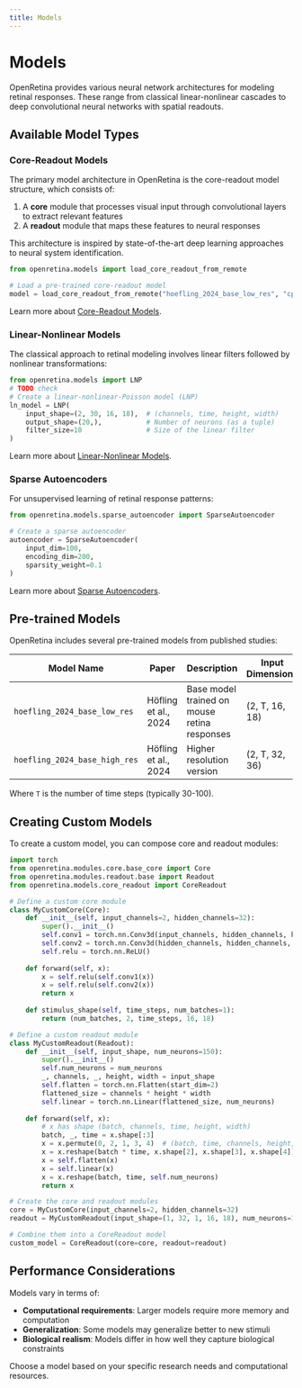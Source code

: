 ```yaml
---
title: Models
---
```


# Models

OpenRetina provides various neural network architectures for modeling retinal responses. These range from classical linear-nonlinear cascades to deep convolutional neural networks with spatial readouts.

## Available Model Types

### Core-Readout Models

The primary model architecture in OpenRetina is the core-readout model structure, which consists of:

1. A **core** module that processes visual input through convolutional layers to extract relevant features
2. A **readout** module that maps these features to neural responses

This architecture is inspired by state-of-the-art deep learning approaches to neural system identification.

```python
from openretina.models import load_core_readout_from_remote

# Load a pre-trained core-readout model
model = load_core_readout_from_remote("hoefling_2024_base_low_res", "cpu")
```

Learn more about [Core-Readout Models](./core_readout.md).

### Linear-Nonlinear Models

The classical approach to retinal modeling involves linear filters followed by nonlinear transformations:

```python
from openretina.models import LNP
# TODO check
# Create a linear-nonlinear-Poisson model (LNP)
ln_model = LNP(
    input_shape=(2, 30, 16, 18),  # (channels, time, height, width)
    output_shape=(20,),           # Number of neurons (as a tuple)
    filter_size=10                # Size of the linear filter
)
```

Learn more about [Linear-Nonlinear Models](./linear_nonlinear.md).

### Sparse Autoencoders

For unsupervised learning of retinal response patterns:

```python
from openretina.models.sparse_autoencoder import SparseAutoencoder

# Create a sparse autoencoder
autoencoder = SparseAutoencoder(
    input_dim=100,
    encoding_dim=200,
    sparsity_weight=0.1
)
```

Learn more about [Sparse Autoencoders](./sparse_autoencoder.md).

## Pre-trained Models

OpenRetina includes several pre-trained models from published studies:

| Model Name | Paper | Description | Input Dimensions |
|------------|-------|-------------|------------------|
| `hoefling_2024_base_low_res` | Höfling et al., 2024 | Base model trained on mouse retina responses | (2, T, 16, 18) |
| `hoefling_2024_base_high_res` | Höfling et al., 2024 | Higher resolution version | (2, T, 32, 36) |

Where `T` is the number of time steps (typically 30-100).

## Creating Custom Models

To create a custom model, you can compose core and readout modules:

```python
import torch
from openretina.modules.core.base_core import Core
from openretina.modules.readout.base import Readout
from openretina.models.core_readout import CoreReadout

# Define a custom core module
class MyCustomCore(Core):
    def __init__(self, input_channels=2, hidden_channels=32):
        super().__init__()
        self.conv1 = torch.nn.Conv3d(input_channels, hidden_channels, kernel_size=(5, 3, 3), padding=(2, 1, 1))
        self.conv2 = torch.nn.Conv3d(hidden_channels, hidden_channels, kernel_size=(5, 3, 3), padding=(2, 1, 1))
        self.relu = torch.nn.ReLU()
        
    def forward(self, x):
        x = self.relu(self.conv1(x))
        x = self.relu(self.conv2(x))
        return x
        
    def stimulus_shape(self, time_steps, num_batches=1):
        return (num_batches, 2, time_steps, 16, 18)

# Define a custom readout module
class MyCustomReadout(Readout):
    def __init__(self, input_shape, num_neurons=150):
        super().__init__()
        self.num_neurons = num_neurons
        _, channels, _, height, width = input_shape
        self.flatten = torch.nn.Flatten(start_dim=2)
        flattened_size = channels * height * width
        self.linear = torch.nn.Linear(flattened_size, num_neurons)
        
    def forward(self, x):
        # x has shape (batch, channels, time, height, width)
        batch, _, time = x.shape[:3]
        x = x.permute(0, 2, 1, 3, 4)  # (batch, time, channels, height, width)
        x = x.reshape(batch * time, x.shape[2], x.shape[3], x.shape[4])
        x = self.flatten(x)
        x = self.linear(x)
        x = x.reshape(batch, time, self.num_neurons)
        return x

# Create the core and readout modules
core = MyCustomCore(input_channels=2, hidden_channels=32)
readout = MyCustomReadout(input_shape=(1, 32, 1, 16, 18), num_neurons=150)

# Combine them into a CoreReadout model
custom_model = CoreReadout(core=core, readout=readout)
```

## Performance Considerations

Models vary in terms of:

- **Computational requirements**: Larger models require more memory and computation
- **Generalization**: Some models may generalize better to new stimuli
- **Biological realism**: Models differ in how well they capture biological constraints

Choose a model based on your specific research needs and computational resources. 
